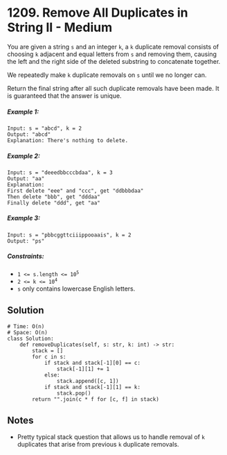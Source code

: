 # 1209. Remove All Duplicates in String II - Medium

You are given a string `s` and an integer `k`, a `k` duplicate removal consists of choosing `k` adjacent and equal letters from `s` and removing them, causing the left and the right side of the deleted substring to concatenate together.

We repeatedly make `k` duplicate removals on `s` until we no longer can.

Return the final string after all such duplicate removals have been made. It is guaranteed that the answer is unique.

##### Example 1:

```
Input: s = "abcd", k = 2
Output: "abcd"
Explanation: There's nothing to delete.
```

##### Example 2:

```
Input: s = "deeedbbcccbdaa", k = 3
Output: "aa"
Explanation: 
First delete "eee" and "ccc", get "ddbbbdaa"
Then delete "bbb", get "dddaa"
Finally delete "ddd", get "aa"
```

##### Example 3:

```
Input: s = "pbbcggttciiippooaais", k = 2
Output: "ps"
```

##### Constraints:

- <code>1 <= s.length <= 10<sup>5</sup></code>
- <code>2 <= k <= 10<sup>4</sup></code>
- `s` only contains lowercase English letters.

## Solution

```
# Time: O(n)
# Space: O(n)
class Solution:
    def removeDuplicates(self, s: str, k: int) -> str:
        stack = []
        for c in s:
            if stack and stack[-1][0] == c:
                stack[-1][1] += 1
            else:
                stack.append([c, 1])
            if stack and stack[-1][1] == k:
                stack.pop()
        return "".join(c * f for [c, f] in stack)
```

## Notes
- Pretty typical stack question that allows us to handle removal of `k` duplicates that arise from previous `k` duplicate removals. 